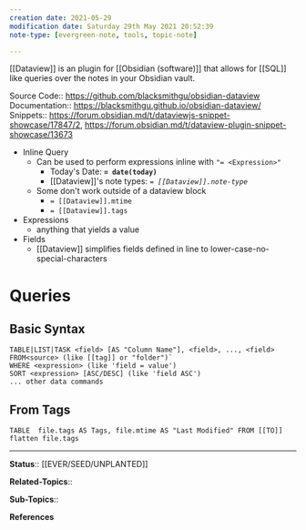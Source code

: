 ```yaml
---
creation date: 2021-05-29
modification date: Saturday 29th May 2021 20:52:39
note-type: [evergreen-note, tools, topic-note]

---
```




[[Dataview]] is an plugin for [[Obsidian (software)]] that allows for [[SQL]] like queries over the notes in your Obsidian vault.

Source Code:: https://github.com/blacksmithgu/obsidian-dataview
Documentation:: https://blacksmithgu.github.io/obsidian-dataview/
Snippets:: https://forum.obsidian.md/t/dataviewjs-snippet-showcase/17847/2, https://forum.obsidian.md/t/dataview-plugin-snippet-showcase/13673


- Inline Query
	- Can be used to perform expressions inline with `"= <Expression>"`
		- Today's Date: **`= date(today)`** 
		- [[Dataview]]'s note types: *`= [[Dataview]].note-type`*
	- Some don't work outside of a dataview block
		- `= [[Dataview]].mtime`
		- `= [[Dataview]].tags`
- Expressions
	- anything that yields a value
- Fields
	- [[Dataview]] simplifies fields defined in line to lower-case-no-special-characters


# Queries
## Basic Syntax
```
TABLE|LIST|TASK <field> [AS "Column Name"], <field>, ..., <field> FROM<source> (like [[tag]] or "folder")`
WHERE <expression> (like 'field = value')
SORT <expression> [ASC/DESC] (like 'field ASC')
... other data commands
```
## From Tags
```dataviewx
TABLE  file.tags AS Tags, file.mtime AS "Last Modified" FROM [[TO]]
flatten file.tags
```



---

**Status**:: [[EVER/SEED/UNPLANTED]] 

**Related-Topics**:: 
	
**Sub-Topics**::
	
**References**